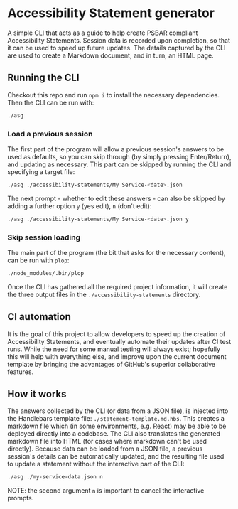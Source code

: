 # Accessibility Statement generator

A simple CLI that acts as a guide to help create PSBAR compliant Accessibility
Statements.
Session data is recorded upon completion, so that it can be used to speed up
future updates.
The details captured by the CLI are used to create a Markdown document, and in
turn, an HTML page.

## Running the CLI

Checkout this repo and run `npm i` to install the necessary dependencies.
Then the CLI can be run with:
```bash
./asg
```

### Load a previous session
The first part of the program will allow a previous session's answers to be used
as defaults, so you can skip through (by simply pressing Enter/Return), and
updating as necessary. This part can be skipped by running the CLI and
specifying a target file:
```bash
./asg ./accessibility-statements/My Service-<date>.json
```
The next prompt - whether to edit these answers - can also be skipped by adding
a further option `y` (yes edit), `n` (don't edit):
```bash
./asg ./accessibility-statements/My Service-<date>.json y
```

### Skip session loading
The main part of the program (the bit that asks for the necessary content), can
be run with `plop`:
```bash
./node_modules/.bin/plop
```
Once the CLI has gathered all the required project information, it will create
the three output files in the `./accessibility-statements` directory.

## CI automation

It is the goal of this project to allow developers to speed up the creation of
Accessibility Statements, and eventually automate their updates after CI test
runs. While the need for some manual testing will always exist; hopefully this
will help with everything else, and improve upon the current document template
by bringing the advantages of GitHub's superior collaborative features.

## How it works

The answers collected by the CLI (or data from a JSON file), is injected into
the Handlebars template file: `./statement-template.md.hbs`. This creates a
markdown file which (in some environments, e.g. React) may be able to be
deployed directly into a codebase. The CLI also translates the generated
markdown file into HTML (for cases where markdown can't be used directly).
Because data can be loaded from a JSON file, a previous session's details can
be automatically updated, and the resulting file used to update a statement
without the interactive part of the CLI:
```bash
./asg ./my-service-data.json n
```
NOTE: the second argument `n` is important to cancel the interactive prompts.
